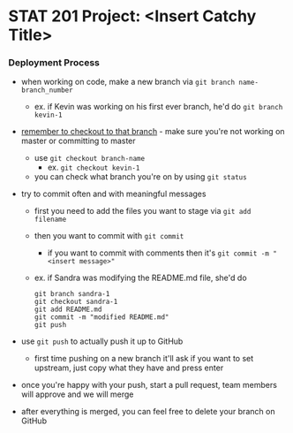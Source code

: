# STAT 201 Project: \<Insert Catchy Title\>

### Deployment Process

- when working on code, make a new branch via `git branch name-branch_number`

  - ex. if Kevin was working on his first ever branch, he'd do `git branch kevin-1`

- <u>remember to checkout to that branch</u> - make sure you're not working on master or committing to master

  - use `git checkout branch-name`
    - ex. `git checkout kevin-1`
  - you can check what branch you're on by using `git status`

- try to commit often and with meaningful messages

  - first you need to add the files you want to stage via `git add filename`

  - then you want to commit with `git commit`

    - if you want to commit with comments then it's `git commit -m "<insert message>"`

  - ex. if Sandra was modifying the README.md file, she'd do

    ```shell
    git branch sandra-1
    git checkout sandra-1
    git add README.md
    git commit -m "modified README.md"
    git push
    ```

- use `git push` to actually push it up to GitHub
  - first time pushing on a new branch it'll ask if you want to set upstream, just copy what they have and press enter
- once you're happy with your push, start a pull request, team members will approve and we will merge
- after everything is merged, you can feel free to delete your branch on GitHub
